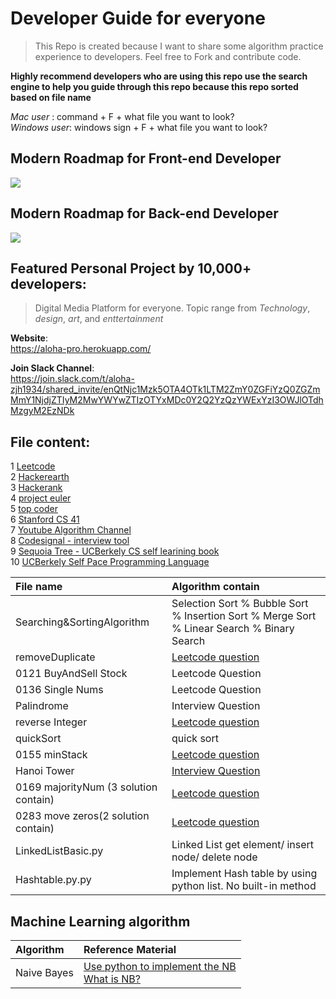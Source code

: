 # Developer Guide for everyone

> This Repo is created because I want to share some algorithm practice experience to developers. Feel free to Fork and contribute code. 

**Highly recommend developers who are using this repo use the search engine to help you guide through this repo because this repo sorted based on file name**

*Mac user* : command + F + what file you want to look?<br />
*Windows user*: windows sign + F + what file you want to look?


## Modern Roadmap for Front-end Developer

![](https://miro.medium.com/max/2000/1*_EfUP-q18EfebxPgZ6BCbA.png)

## Modern Roadmap for Back-end Developer

![](https://miro.medium.com/max/2000/1*8sjdGRThKBI46WOqoaYmXg.png)

## Featured Personal Project by 10,000+ developers:

> Digital Media Platform for everyone. Topic range from *Technology*, *design*, *art*, and *enttertainment*

**Website**: <br />
https://aloha-pro.herokuapp.com/

**Join Slack Channel**: <br />
https://join.slack.com/t/aloha-zjh1934/shared_invite/enQtNjc1Mzk5OTA4OTk1LTM2ZmY0ZGFiYzQ0ZGZmMmY1NjdjZTIyM2MwYWYwZTIzOTYxMDc0Y2Q2YzQzYWExYzI3OWJlOTdhMzgyM2EzNDk


## File content:

1 [Leetcode](https://leetcode.com) <br />
2 [Hackerearth](https://www.hackerearth.com)  <br />
3 [Hackerank](http://hackerrank.com/) <br />
4 [project euler](https://projecteuler.net/problems) <br />
5 [top coder](http://topcoder.com) <br />
6 [Stanford CS 41](https://stanfordpython.com) <br />
7 [Youtube Algorithm Channel](https://www.youtube.com/channel/UCKvwPt6BifPP54yzH99ff1g) <br />
8 [Codesignal - interview tool](https://codesignal.com/)<br />
9 [Sequoia Tree - UCBerkely CS self learining book](https://sequoia-tree.github.io/) <br />
10 [UCBerkely Self Pace Programming Language](https://selfpaced.bitbucket.io/#/c/calendar) <br />




| File name | Algorithm contain |
| :-- | :--|
| Searching&SortingAlgorithm  |   Selection Sort % Bubble Sort % Insertion Sort % Merge Sort % Linear Search % Binary Search|
| removeDuplicate | [Leetcode question](https://leetcode.com/problems/remove-duplicates-from-sorted-array/description/) |
| 0121 BuyAndSell Stock | Leetcode Question|
| 0136 Single Nums | Leetcode Question |
| Palindrome | Interview Question |
| reverse Integer | [Leetcode question](https://leetcode.com/problems/reverse-integer/) |
| quickSort | quick sort |
| 0155 minStack | [Leetcode question](https://leetcode.com/problems/min-stack/description/) |
| Hanoi Tower | [Interview Question](https://www.geeksforgeeks.org/c-program-for-tower-of-hanoi/) |
| 0169 majorityNum (3 solution contain)| [Leetcode question](https://leetcode.com/problems/majority-element/) |
| 0283 move zeros(2 solution contain) | [Leetcode question](https://leetcode.com/problems/move-zeroes/) |
| LinkedListBasic.py | Linked List get element/ insert node/ delete node|
| Hashtable.py.py | Implement Hash table by using python list. No built-in method |

## Machine Learning algorithm

| Algorithm | Reference Material |
| :-- | :-- |
| Naive Bayes | [Use python to implement the NB](https://computational-communication.com/python-bayes/) <br /> [What is NB?](https://towardsdatascience.com/the-naive-bayes-classifier-e92ea9f47523) |
